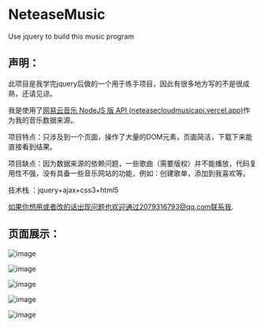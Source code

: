 # NeteaseMusic
Use jquery to build this music program
## 声明：

此项目是我学完jquery后做的一个用于练手项目，因此有很多地方写的不是很成熟，还请见谅。

我是使用了[网易云音乐 NodeJS 版 API (neteasecloudmusicapi.vercel.app)](https://neteasecloudmusicapi.vercel.app/#/)作为我的音乐数据来源。

项目特点：只涉及到一个页面，操作了大量的DOM元素，页面简洁，下载下来能直接看到结果。

项目缺点：因为数据来源的依赖问题，一些歌曲（需要版权）并不能播放，代码复用性不强，没有具备一些音乐网站的功能，例如：创建歌单，添加到我喜欢等。

技术栈 ：jquery+ajax+css3+html5

如果你想用或者改的话出现问题也欢迎通过2079316793@qq.com联系我.

## 页面展示：
![image](https://user-images.githubusercontent.com/94973513/150063892-e2f74730-bfbe-45d4-8234-e372cb8a75ee.png)

![image](https://user-images.githubusercontent.com/94973513/150063949-03365c64-0e68-49ef-92ed-a18dcc54741a.png)

![image](https://user-images.githubusercontent.com/94973513/150063999-808449e5-5d5a-41f9-a3de-3519831a2ff7.png)

![image](https://user-images.githubusercontent.com/94973513/150064031-e1fb0d2f-9188-4b63-8247-1b9ee6ca57f7.png)

![image](https://user-images.githubusercontent.com/94973513/150064088-6ed6582e-605c-4cad-ab10-b556006893d2.png)

